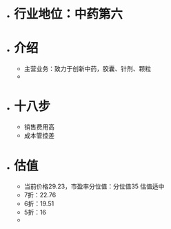 - # 行业地位：中药第六
- # 介绍
	- 主营业务：致力于创新中药，胶囊、针剂、颗粒
	-
- # 十八步
	- 销售费用高
	- 成本管控差
- # 估值
	- 当前价格29.23，市盈率分位值：分位值35 估值适中
	- 7折：22.76
	- 6折：19.51
	- 5折：16
	-